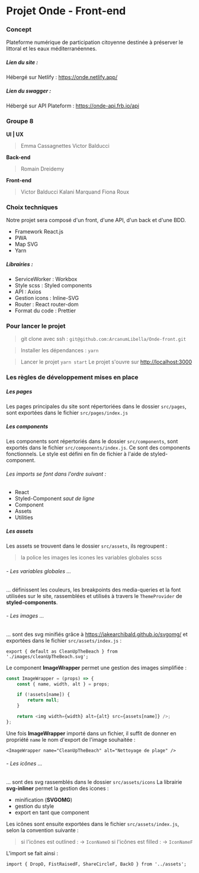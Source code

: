# Projet **Onde** - Front-end

### Concept

Plateforme numérique de participation citoyenne destinée à préserver le littoral et les eaux méditerranéennes.

##### Lien du site :

Hébergé sur Netlify : https://onde.netlify.app/

##### Lien du swagger :

Hébergé sur API Plateform : https://onde-api.frb.io/api

### Groupe 8

**UI | UX**

> Emma Cassagnettes
> Victor Balducci

**Back-end**

> Romain Dreidemy

**Front-end**

> Victor Balducci
> Kalani Marquand
> Fiona Roux

### Choix techniques

Notre projet sera composé d'un front, d'une API, d'un back et d'une BDD.

- Framework React.js
- PWA
- Map SVG
- Yarn

##### Librairies :

- ServiceWorker : Workbox
- Style scss : Styled components
- API : Axios
- Gestion icons : Inline-SVG
- Router : React router-dom
- Format du code : Prettier

### Pour lancer le projet

> git clone avec ssh :
> `git@github.com:ArcanumLibella/Onde-front.git`

> Installer les dépendances :
> `yarn`

> Lancer le projet
> `yarn start`
> Le projet s'ouvre sur [http://localhost:3000](http://localhost:3000)

### Les règles de développement mises en place

##### Les pages

Les pages principales du site sont répertoriées dans le dossier `src/pages`,
sont exportées dans le fichier `src/pages/index.js`

##### Les components

Les components sont répertoriés dans le dossier `src/components`,
sont exportés dans le fichier `src/components/index.js`.
Ce sont des components fonctionnels.
Le style est défini en fin de fichier à l'aide de styled-component.

###### Les imports se font dans l'ordre suivant :

- React
- Styled-Component
  _saut de ligne_
- Component
- Assets
- Utilities

##### Les assets

Les assets se trouvent dans le dossier `src/assets`,
ils regroupent :

> la police
> les images
> les icones
> les variables globales scss

###### - Les variables globales ...

... définissent les couleurs, les breakpoints des media-queries et la font utilisées sur le site,
rassemblées et utilisés à travers le `ThemeProvider` de **styled-components**.

###### - Les images ...

... sont des svg minifiés grâce à https://jakearchibald.github.io/svgomg/
et exportées dans le fichier `src/assets/index.js` :

```
export { default as CleanUpTheBeach } from './images/cleanUpTheBeach.svg';
```

Le component **ImageWrapper** permet une gestion des images simplifiée :

```react.js
const ImageWrapper = (props) => {
	const { name, width, alt } = props;

	if (!assets[name]) {
		return null;
	}

	return <img width={width} alt={alt} src={assets[name]} />;
};
```

Une fois **ImageWrapper** importé dans un fichier, il suffit de donner en propriété `name` le nom d'export de l'image souhaitée :

```
<ImageWrapper name="CleanUpTheBeach" alt="Nettoyage de plage" />
```

###### - Les icônes ...

... sont des svg rassemblés dans le dossier `src/assets/icons`
La librairie **svg-inliner** permet la gestion des icones :

- minification (**SVGOMG**)
- gestion du style
- export en tant que component

Les icônes sont ensuite exportées dans le fichier `src/assets/index.js`, selon la convention suivante :

> si l'icônes est outlined :
> → `IconNameO`
> si l'icônes est filled :
> → `IconNameF`

L'import se fait ainsi :

```
import { DropO, FistRaisedF, ShareCircleF, BackO } from '../assets';
```
